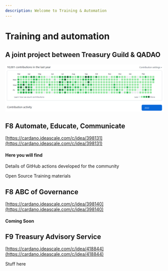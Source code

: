 ```yaml
---
description: Welcome to Training & Automation
---
```


# Training and automation

## A joint project between Treasury Guild & QADAO&#x20;

![](<.gitbook/assets/2022-03-08 (4).png>)

## F8 Automate, Educate, Communicate

[https://cardano.ideascale.com/c/idea/398131](https://cardano.ideascale.com/c/idea/398131)

#### Here you will find&#x20;

Details of GitHub actions developed for the community

Open Source Training materials

## F8 ABC of Governance

[https://cardano.ideascale.com/c/idea/398140](https://cardano.ideascale.com/c/idea/398140)

#### Coming Soon

## F9 Treasury Advisory Service

[https://cardano.ideascale.com/c/idea/418844](https://cardano.ideascale.com/c/idea/418844)

Stuff here
